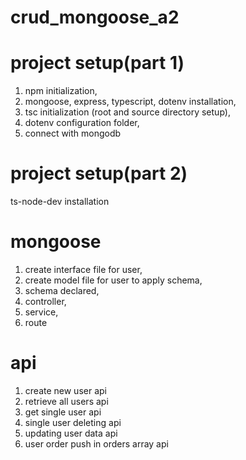 # crud_mongoose_a2

# project setup(part 1)

1. npm initialization,
2. mongoose, express, typescript, dotenv installation,
3. tsc initialization (root and source directory setup),
4. dotenv configuration folder,
5. connect with mongodb

# project setup(part 2)

ts-node-dev installation

# mongoose

1. create interface file for user,
2. create model file for user to apply schema,
3. schema declared,
4. controller,
5. service,
6. route

# api

1. create new user api
2. retrieve all users api
3. get single user api
4. single user deleting api
5. updating user data api
6. user order push in orders array api
